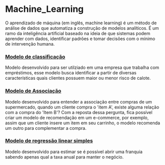 # Machine_Learning

O aprendizado de máquina (em inglês, machine learning) é um método de análise de dados que automatiza a construção de modelos analíticos. É um ramo da inteligência artificial baseado na ideia de que sistemas podem aprender com dados, identificar padrões e tomar decisões com o mínimo de intervenção humana.


### [Modelo de classificação](https://github.com/igormartins0301/Machine_Learning/blob/main/Projeto_risco_de_cr%C3%A9dito_Classificacao.ipynb)
Modelo desenvolvido para ser utilziado em uma empresa que trabalha com empréstimos, esse modelo busca identificar a partir de diversas características quais clientes possuem maior ou menor risco de calote.



### [Modelo de Associação](https://github.com/igormartins0301/Machine_Learning/blob/main/Modelo_de_associa%C3%A7%C3%A3o.ipynb)
Modelo desenvolvido para entender a associação entre compras de um supermercado, quando um cliente compra o 'item A', existe alguma relação com a compra do 'Item B'?
Com a reposta dessa pergunta, fica possível criar um modelo de recomendação em um e-commerce, por exemplo, assim que um cliente insere um item em seu carrinho, o modelo recomenda um outro para complementar a compra.


### [Modelo de regressão linear simples](https://github.com/igormartins0301/Machine_Learning/blob/main/Projeto_Regress%C3%A3o_Linear_simples.ipynb)
Modelo desenvolvido para estimar se é possível abrir uma franquia sabendo apenas qual a taxa anual para manter o negócio.
